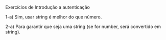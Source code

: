 Exercícios de Introdução a autenticação

1-a) Sim, usar string é melhor do que número.

2-a) Para garantir que seja uma string (se for number, será convertido em string).

